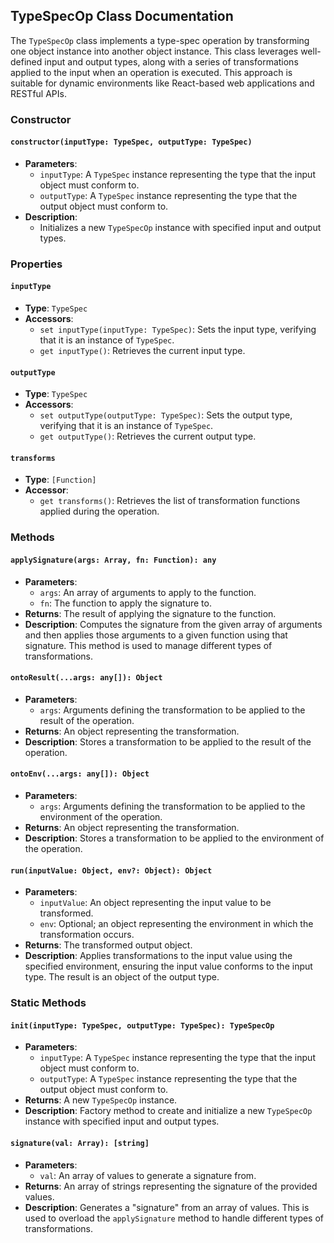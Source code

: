 ## TypeSpecOp Class Documentation
The `TypeSpecOp` class implements a type-spec operation by transforming one object instance into another object instance. This class leverages well-defined input and output types, along with a series of transformations applied to the input when an operation is executed. This approach is suitable for dynamic environments like React-based web applications and RESTful APIs.

### Constructor

#### `constructor(inputType: TypeSpec, outputType: TypeSpec)`
- **Parameters**:
  - `inputType`: A `TypeSpec` instance representing the type that the input object must conform to.
  - `outputType`: A `TypeSpec` instance representing the type that the output object must conform to.
- **Description**:
  - Initializes a new `TypeSpecOp` instance with specified input and output types.

### Properties

#### `inputType`
- **Type**: `TypeSpec`
- **Accessors**:
  - `set inputType(inputType: TypeSpec)`: Sets the input type, verifying that it is an instance of `TypeSpec`.
  - `get inputType()`: Retrieves the current input type.

#### `outputType`
- **Type**: `TypeSpec`
- **Accessors**:
  - `set outputType(outputType: TypeSpec)`: Sets the output type, verifying that it is an instance of `TypeSpec`.
  - `get outputType()`: Retrieves the current output type.

#### `transforms`
- **Type**: `[Function]`
- **Accessor**:
  - `get transforms()`: Retrieves the list of transformation functions applied during the operation.

### Methods

#### `applySignature(args: Array, fn: Function): any`
- **Parameters**:
  - `args`: An array of arguments to apply to the function.
  - `fn`: The function to apply the signature to.
- **Returns**: The result of applying the signature to the function.
- **Description**: Computes the signature from the given array of arguments and then applies those arguments to a given function using that signature. This method is used to manage different types of transformations.

#### `ontoResult(...args: any[]): Object`
- **Parameters**:
  - `args`: Arguments defining the transformation to be applied to the result of the operation.
- **Returns**: An object representing the transformation.
- **Description**: Stores a transformation to be applied to the result of the operation.

#### `ontoEnv(...args: any[]): Object`
- **Parameters**:
  - `args`: Arguments defining the transformation to be applied to the environment of the operation.
- **Returns**: An object representing the transformation.
- **Description**: Stores a transformation to be applied to the environment of the operation.

#### `run(inputValue: Object, env?: Object): Object`
- **Parameters**:
  - `inputValue`: An object representing the input value to be transformed.
  - `env`: Optional; an object representing the environment in which the transformation occurs.
- **Returns**: The transformed output object.
- **Description**: Applies transformations to the input value using the specified environment, ensuring the input value conforms to the input type. The result is an object of the output type.

### Static Methods

#### `init(inputType: TypeSpec, outputType: TypeSpec): TypeSpecOp`
- **Parameters**:
  - `inputType`: A `TypeSpec` instance representing the type that the input object must conform to.
  - `outputType`: A `TypeSpec` instance representing the type that the output object must conform to.
- **Returns**: A new `TypeSpecOp` instance.
- **Description**: Factory method to create and initialize a new `TypeSpecOp` instance with specified input and output types.

#### `signature(val: Array): [string]`
- **Parameters**:
  - `val`: An array of values to generate a signature from.
- **Returns**: An array of strings representing the signature of the provided values.
- **Description**: Generates a "signature" from an array of values. This is used to overload the `applySignature` method to handle different types of transformations.
